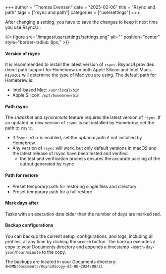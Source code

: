 +++
author = "Thomas Evensen"
date = "2025-02-06"
title =  "Rsync and path"
tags = ["rsync and path"]
categories = ["usersettings"]
+++

After changing a setting, you have to save the changes to keep it next time you use RsyncUI.

{{< figure src="/images/usersettings/settings.png" alt="" position="center" style="border-radius: 8px;" >}}

#### Version of rsync

It is recommended to install the latest version of `rsync`. RsyncUI provides direct path support for Homebrew on both Apple Silicon and Intel Macs. `RsyncUI` will determine the type of Mac you are using. The default path for Homebrew is:

- Intel-based Mac: `/usr/local/bin`
- Apple Silicon: `/opt/homebrew/bin`

#### Path rsync

The *snapshot* and *syncremote* feature requires the latest version of `rsync`. If an updated or new version of `rsync` is not installed by Homebrew, set the path to `rsync`.

- If `Rsync v3.x` is enabled, set the *optional path* if not installed by Homebrew.
- Any version of `rsync` will work, but only default versions in macOS and the latest release of rsync have been tested and verified.
	- the test and verification process ensures the accurate parsing of the output generated by rsync

#### Path for restore

- Preset temporary path for restoring single files and directory
- Preset temporary path for a full restore

#### Mark days after

Tasks with an execution date older than the number of days are marked red.

#### Backup configurations

You can backup the current setup, configurations, and logs, including all profiles, at any time by clicking the `wrench` button.
The backup executes a copy to your Documents directory and appends a timestamp `-month-day-year/hour/minute` to the copy.

The backups are located in your Documents directory: `$HOME/Documents/RsyncUIcopy-05-06-2024/08/21`
